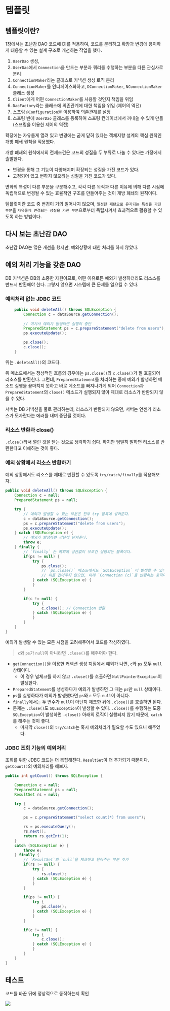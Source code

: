 # 템플릿

## 템플릿이란?

1장에서는 초난감 DAO 코드에 DI를 적용하여, 코드를 분리하고 확장과 변경에 용이하게 대응할 수 있는 설계 구조로 개선하는 작업을 했다. 

1. `UserDao` 생성,
2. `UserDao`에서 `Connection`을 만드는 부분과 쿼리를 수행하는 부분을 다른 관심사로 분리
3. `ConnectionMaker`라는 클래스로 커넥션 생성 로직 분리
4. `ConnectionMaker`를 인터페이스화하고, `DConnectionMaker`, `NConnectionMaker` 클래스 생성
5. `Client`에게 어떤 `ConnectionMaker`를 사용할 것인지 책임을 위임
6. `DaoFactory`라는 클래스에 의존관계에 대한 책임을 위임 (제어의 역전)
7. 스프링 `@Configuration`을 이용하여 의존관계를 설정
8. 스프링 빈에 `UserDao` 클래스를 등록하여 스프링 컨테이너에서 꺼내쓸 수 있게 만듦 (스프링을 이용한 제어의 역전)

확장에는 자유롭게 열려 있고 변경에는 굳게 닫혀 있다는 객체지향 설계의 핵심 원칙인 개방 폐쇄 원칙을 적용했다.

개방 폐쇄의 원칙에서의 전제조건은 코드의 성질을 두 부류로 나눌 수 있다는 가정에서 출발한다.

- 변경을 통해 그 기능이 다양해지며 확장되는 성질을 가진 코드가 있다.
- 고정되어 있고 변하지 않으려는 성질을 가진 코드가 있다.

변화의 특성이 다른 부분을 구분해주고, 각각 다른 목적과 다른 이유에 의해 다른 시점에 독립적으로 변경될 수 있는 효율적인 구조를 만들어주는 것이 개방 폐쇄의 원칙이다.

템플릿이란 코드 중 변경이 거의 일어나지 않으며, `일정한 패턴으로 유지되는 특성을 가진 부분`을 `자유롭게 변경되는 성질을 가진 부분`으로부터 독립시켜서 효과적으로 활용할 수 있도록 하는 방법이다.

## 다시 보는 초난감 DAO

초난감 DAO는 많은 개선을 했지만, 예외상황에 대한 처리를 하지 않았다.

## 예외 처리 기능을 갖춘 DAO

DB 커넥션은 DB의 소중한 자원이므로, 어떤 이유로든 예외가 발생하더라도 리소스를 반드시 반환해야 한다. 그렇지 않으면 시스템에 큰 문제를 일으킬 수 있다.

### 예외처리 없는 JDBC 코드

```java
    public void deleteAll() throws SQLException {
        Connection c = dataSource.getConnection();
        
        // 여기서 예외가 발생되면 실행이 중단
        PreparedStatement ps = c.prepareStatement("delete from users");
        ps.executeUpdate();

        ps.close();
        c.close();
    }
```

위는 `.deleteAll()`의 코드다.

위 메소드에서는 정상적인 흐름의 경우에는 `ps.close()`와 `c.close()`가 잘 호출되어 리소스를 반환한다. 그런데, `PreparedStatement`를 처리하는 중에 예외가 발생하면 메소드 실행을 끝마치지 못하고 바로 메소드를 빠져나가게 되어 `Connection`과 `PreparedStatement`의 `close()` 메소드가 실행되지 않아 제대로 리소스가 반환되지 않을 수 있다.

서버는 DB 커넥션을 풀로 관리하는데, 리소스가 반환되지 않으면, 서버는 언젠가 리소스가 모자란다는 에러를 내며 중단될 것이다.

### 리소스 반환과 close()

`.close()`라서 열린 것을 닫는 것으로 생각하기 쉽다. 하지만 엄밀히 말하면 리소스를 반환한다고 이해하는 것이 좋다.

### 예외 상황에서 리소스 반환하기

예외 상황에서도 리소스를 제대로 반환할 수 있도록 `try/catch/finally`를 적용해보자.

```java
public void deleteAll() throws SQLException {
    Connection c = null;
    PreparedStatement ps = null;

    try {
        // 예외가 발생할 수 있는 부분은 전부 try 블록에 넣어준다.
        c = dataSource.getConnection();
        ps = c.prepareStatement("delete from users");
        ps.executeUpdate();
    } catch (SQLException e) {
        // 예외가 발생하면 간단히 던져준다.
        throw e;
    } finally {
        // `finally` 는 예외에 상관없이 무조건 실행되는 블록이다.
        if(ps != null) {
            try {
                ps.close();
                // `ps.close()` 메소드에서도 `SQLException` 이 발생할 수 있다.
                // 이를 잡아주지 않으면, 아래 `Connection (c)`을 반환하는 로직이 수행되지 않을 수 있다.
            } catch (SQLException e) {
            }
        }

        if(c != null) {
            try {
                c.close(); // Connection 반환
            } catch (SQLException e) {
            }
        }
    }
}
```

예외가 발생할 수 있는 모든 시점을 고려해주어서 코드를 작성하였다.

> `c`와 `ps`가 `null`이 아니라면 `.close()`를 해주어야 한다.

- `getConnection()`을 이용한 커넥션 생성 지점에서 예외가 나면, `c`와 `ps` 모두 `null` 상태이다.
  - 이 경우 널체크를 하지 않고 `.close()`를 호출하면 `NullPointerException`이 발생한다.
- `PreparedStatement`를 생성하다가 예외가 발생하면 그 때는 `ps`만 `null` 상태이다.
- `ps`를 실행하다가 예외가 발생했다면 `ps`와 `c` 모두 `null`이 아니다.
- `finally`에서는 두 변수가 `null`이 아닌지 체크한 뒤에 `.close()`를 호출하면 된다.
- 문제는 `.close()`도 `SQLException`이 발생할 수 있다. `.close()`를 수행하는 도중 `SQLException`이 발생하면 `.close()` 아래의 로직이 실행되지 않기 때문에, `catch`를 해주는 것이 좋다.
  - 마지막 `close()`의 `try/catch`는 혹시 예외처리가 필요할 수도 있으니 해주었다.
  
### JDBC 조회 기능의 예외처리

조회를 위한 JDBC 코드는 더 복잡해진다. `ResultSet`이 더 추가되기 때문이다. `getCount()`의 예외처리를 해보자.

```java
public int getCount() throws SQLException {

    Connection c = null;
    PreparedStatement ps = null;
    ResultSet rs = null;

    try {
        c = dataSource.getConnection();

        ps = c.prepareStatement("select count(*) from users");

        rs = ps.executeQuery();
        rs.next();
        return rs.getInt(1);
    }
    catch (SQLException e) {
        throw e;
    } finally {
        // `ResultSet`의 `null`을 체크하고 닫아주는 부분 추가
        if(rs != null) {
            try {
                rs.close();
            } catch (SQLException e) {
            }
        }

        if(ps != null) {
            try {
                ps.close();
            } catch (SQLException e) {
            }
        }

        if(c != null) {
            try {
                c.close();
            } catch (SQLException e) {
            }
        }
    }
}
```

## 테스트

코드를 바꾼 뒤에 정상적으로 동작하는지 확인

![](https://images.velog.io/images/jakeseo_me/post/29c3ec9b-09a9-4971-a13d-9994d95127a2/image.png)

